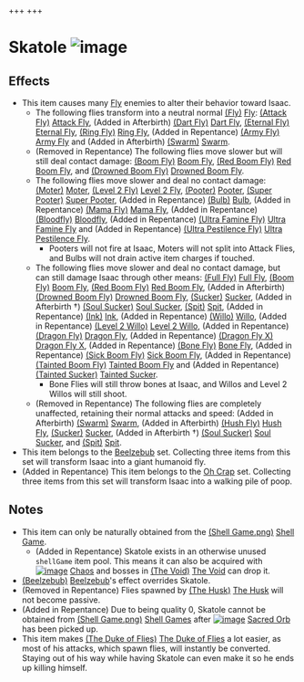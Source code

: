 +++
+++

 # Skatole ![image](/image/Skatole.png) 


Effects
---------


* This item causes many [Fly](/wiki/Fly "Fly") enemies to alter their behavior toward Isaac.
	+ The following flies transform into a neutral normal [(Fly)](/wiki/Fly "Fly") [Fly](/wiki/Fly "Fly"): [(Attack Fly)](/wiki/Fly#Attack_Fly "Attack Fly") [Attack Fly](/wiki/Fly#Attack_Fly "Fly"), (Added in Afterbirth) [(Dart Fly)](/wiki/Fly#Dart_Fly "Dart Fly") [Dart Fly](/wiki/Fly#Dart_Fly "Fly"), [(Eternal Fly)](/wiki/Fly#Eternal_Fly "Eternal Fly") [Eternal Fly](/wiki/Fly#Eternal_Fly "Fly"), [(Ring Fly)](/wiki/Fly#Ring_Fly "Ring Fly") [Ring Fly](/wiki/Fly#Ring_Fly "Fly"), (Added in Repentance) [(Army Fly)](/wiki/Fly#Army_Fly "Army Fly") [Army Fly](/wiki/Fly#Army_Fly "Fly") and (Added in Afterbirth) [(Swarm)](/wiki/Fly#Swarm "Swarm") [Swarm](/wiki/Fly#Swarm "Fly").
	+ (Removed in Repentance) The following flies move slower but will still deal contact damage: [(Boom Fly)](/wiki/Boom_Fly "Boom Fly") [Boom Fly](/wiki/Boom_Fly "Boom Fly"), [(Red Boom Fly)](/wiki/Boom_Fly#Red_Boom_Fly "Red Boom Fly") [Red Boom Fly](/wiki/Boom_Fly#Red_Boom_Fly "Boom Fly"), and [(Drowned Boom Fly)](/wiki/Boom_Fly#Drowned_Boom_Fly "Drowned Boom Fly") [Drowned Boom Fly](/wiki/Boom_Fly#Drowned_Boom_Fly "Boom Fly").
	+ The following flies move slower and deal no contact damage: [(Moter)](/wiki/Fly#Moter "Moter") [Moter](/wiki/Fly#Moter "Fly"), [(Level 2 Fly)](/wiki/Level_2_Fly "Level 2 Fly") [Level 2 Fly](/wiki/Level_2_Fly "Level 2 Fly"), [(Pooter)](/wiki/Pooter "Pooter") [Pooter](/wiki/Pooter "Pooter"), [(Super Pooter)](/wiki/Pooter#Super_Pooter "Super Pooter") [Super Pooter](/wiki/Pooter#Super_Pooter "Pooter"), (Added in Repentance) [(Bulb)](/wiki/Sucker#Bulb "Bulb") [Bulb](/wiki/Sucker#Bulb "Sucker"), (Added in Repentance) [(Mama Fly)](/wiki/Sucker#Mama_Fly "Mama Fly") [Mama Fly](/wiki/Sucker#Mama_Fly "Sucker"), (Added in Repentance) [(Bloodfly)](/wiki/Sucker#Bloodfly "Bloodfly") [Bloodfly](/wiki/Sucker#Bloodfly "Sucker"), (Added in Repentance) [(Ultra Famine Fly)](/wiki/Fly#Ultra_Famine_Fly "Ultra Famine Fly") [Ultra Famine Fly](/wiki/Fly#Ultra_Famine_Fly "Fly") and (Added in Repentance) [(Ultra Pestilence Fly)](/wiki/Fly#Ultra_Pestilence_Fly "Ultra Pestilence Fly") [Ultra Pestilence Fly](/wiki/Fly#Ultra_Pestilence_Fly "Fly").
		- Pooters will not fire at Isaac, Moters will not split into Attack Flies, and Bulbs will not drain active item charges if touched.
	+ The following flies move slower and deal no contact damage, but can still damage Isaac through other means: [(Full Fly)](/wiki/Level_2_Fly#Full_Fly "Full Fly") [Full Fly](/wiki/Level_2_Fly#Full_Fly "Level 2 Fly"), [(Boom Fly)](/wiki/Boom_Fly "Boom Fly") [Boom Fly](/wiki/Boom_Fly "Boom Fly"), [(Red Boom Fly)](/wiki/Boom_Fly#Red_Boom_Fly "Red Boom Fly") [Red Boom Fly](/wiki/Boom_Fly#Red_Boom_Fly "Boom Fly"), (Added in Afterbirth) [(Drowned Boom Fly)](/wiki/Boom_Fly#Drowned_Boom_Fly "Drowned Boom Fly") [Drowned Boom Fly](/wiki/Boom_Fly#Drowned_Boom_Fly "Boom Fly"), [(Sucker)](/wiki/Sucker "Sucker") [Sucker](/wiki/Sucker "Sucker"), (Added in Afterbirth †) [(Soul Sucker)](/wiki/Sucker#Soul_Sucker "Soul Sucker") [Soul Sucker](/wiki/Sucker#Soul_Sucker "Sucker"), [(Spit)](/wiki/Sucker#Spit "Spit") [Spit](/wiki/Sucker#Spit "Sucker"), (Added in Repentance) [(Ink)](/wiki/Sucker#Ink "Ink") [Ink](/wiki/Sucker#Ink "Sucker"), (Added in Repentance) [(Willo)](/wiki/Fly#Willo "Willo") [Willo](/wiki/Fly#Willo "Fly"), (Added in Repentance) [(Level 2 Willo)](/wiki/Level_2_Fly#Level_2_Willo "Level 2 Willo") [Level 2 Willo](/wiki/Level_2_Fly#Level_2_Willo "Level 2 Fly"), (Added in Repentance) [(Dragon Fly)](/wiki/Boom_Fly#Dragon_Fly "Dragon Fly") [Dragon Fly](/wiki/Boom_Fly#Dragon_Fly "Boom Fly"), (Added in Repentance) [(Dragon Fly X)](/wiki/Boom_Fly#Dragon_Fly_X "Dragon Fly X") [Dragon Fly X](/wiki/Boom_Fly#Dragon_Fly_X "Boom Fly"), (Added in Repentance) [(Bone Fly)](/wiki/Boom_Fly#Bone_Fly "Bone Fly") [Bone Fly](/wiki/Boom_Fly#Bone_Fly "Boom Fly"), (Added in Repentance) [(Sick Boom Fly)](/wiki/Boom_Fly#Sick_Boom_Fly "Sick Boom Fly") [Sick Boom Fly](/wiki/Boom_Fly#Sick_Boom_Fly "Boom Fly"), (Added in Repentance) [(Tainted Boom Fly)](/wiki/Boom_Fly#Tainted_Boom_Fly "Tainted Boom Fly") [Tainted Boom Fly](/wiki/Boom_Fly#Tainted_Boom_Fly "Boom Fly") and (Added in Repentance) [(Tainted Sucker)](/wiki/Sucker#Tainted_Sucker "Tainted Sucker") [Tainted Sucker](/wiki/Sucker#Tainted_Sucker "Sucker").
		- Bone Flies will still throw bones at Isaac, and Willos and Level 2 Willos will still shoot.
	+ (Removed in Repentance) The following flies are completely unaffected, retaining their normal attacks and speed: (Added in Afterbirth) [(Swarm)](/wiki/Fly#Swarm "Swarm") [Swarm](/wiki/Fly#Swarm "Fly"), (Added in Afterbirth) [(Hush Fly)](/wiki/Fly#Hush_Fly "Hush Fly") [Hush Fly](/wiki/Fly#Hush_Fly "Fly"), [(Sucker)](/wiki/Sucker "Sucker") [Sucker](/wiki/Sucker "Sucker"), (Added in Afterbirth †) [(Soul Sucker)](/wiki/Sucker#Soul_Sucker "Soul Sucker") [Soul Sucker](/wiki/Sucker#Soul_Sucker "Sucker"), and [(Spit)](/wiki/Sucker#Spit "Spit") [Spit](/wiki/Sucker#Spit "Sucker").
* This item belongs to the [Beelzebub](/wiki/Beelzebub "Beelzebub") set. Collecting three items from this set will transform Isaac into a giant humanoid fly.
* (Added in Repentance) This item belongs to the [Oh Crap](/wiki/Oh_Crap "Oh Crap") set. Collecting three items from this set will transform Isaac into a walking pile of poop.


Notes
-------


* This item can only be naturally obtained from the [(Shell Game.png)](https://static.wikia.nocookie.net/bindingofisaacre_gamepedia/images/0/01/Shell_Game.png/revision/latest?cb=20210825012352) [Shell Game](/wiki/Beggar#Shell_Game "Beggar").
	+ (Added in Repentance) Skatole exists in an otherwise unused `shellGame` item pool. This means it can also be acquired with [![image](/image/Chaos.png)](/wiki/Chaos "Chaos") [Chaos](/wiki/Chaos "Chaos") and bosses in [(The Void)](/wiki/The_Void "The Void") [The Void](/wiki/The_Void "The Void") can drop it.
* [(Beelzebub)](/wiki/Beelzebub "Beelzebub") [Beelzebub](/wiki/Beelzebub "Beelzebub")'s effect overrides Skatole.
* (Removed in Repentance) Flies spawned by [(The Husk)](/wiki/The_Husk "The Husk") [The Husk](/wiki/The_Husk "The Husk") will not become passive.
* (Added in Repentance) Due to being quality 0, Skatole cannot be obtained from [(Shell Game.png)](https://static.wikia.nocookie.net/bindingofisaacre_gamepedia/images/0/01/Shell_Game.png/revision/latest?cb=20210825012352) [Shell Games](/wiki/Beggar#Shell_Game "Beggar") after [![image](/image/Sacred_Orb.png)](/wiki/Sacred_Orb "Sacred Orb") [Sacred Orb](/wiki/Sacred_Orb "Sacred Orb") has been picked up.
* This item makes [(The Duke of Flies)](/wiki/The_Duke_of_Flies "The Duke of Flies") [The Duke of Flies](/wiki/The_Duke_of_Flies "The Duke of Flies") a lot easier, as most of his attacks, which spawn flies, will instantly be converted. Staying out of his way while having Skatole can even make it so he ends up killing himself.


